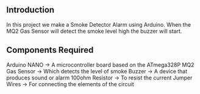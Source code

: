 ## Introduction
In this project we make a Smoke Detector Alarm using Arduino. When the MQ2 Gas Sensor will detect the smoke level high the buzzer will start.

## Components Required
Arduino NANO -> A microcontroller board based on the ATmega328P
MQ2 Gas Sensor -> Which detects the level of smoke
Buzzer -> A device that produces sound or alarm
100ohm Resistor -> To resist the current
Jumper Wires -> For connecting the elements of the circuit
